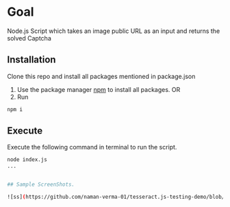 # Goal

Node.js Script which takes an image public URL as an input and returns the solved Captcha

## Installation
Clone this repo and install all packages mentioned in package.json

1. Use the package manager [npm](https://www.npmjs.com/) to install all packages.
OR
2. Run
```bash
npm i
```

## Execute
Execute the following command in terminal to run the script.
```bash
node index.js
...


## Sample ScreenShots.

![ss](https://github.com/naman-verma-01/tesseract.js-testing-demo/blob/master/image.jpg?raw=true)

